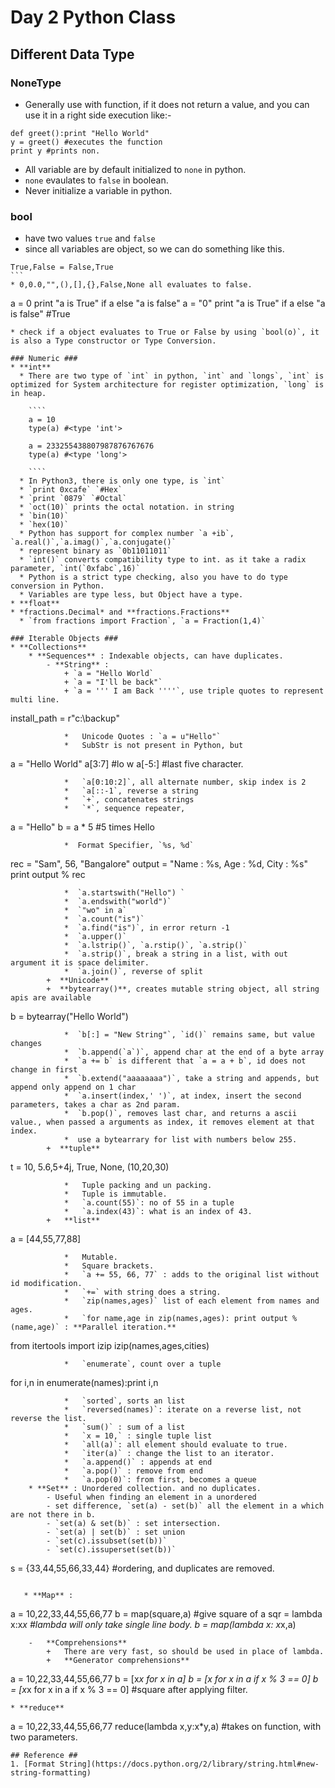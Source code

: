 # Day 2 Python Class #
## Different Data Type ##
### NoneType ###
* Generally use with function, if it does not return a value, and you can use it in a right side execution like:-  
````
def greet():print "Hello World"
y = greet() #executes the function
print y #prints non.
````
* All variable are by default initialized to `none` in python.  
* `none` evaulates to `false` in boolean.  
* Never initialize a variable in python.

### bool ###
* have two values `true` and `false`
* since all variables are object, so we can do something like this.  
````
True,False = False,True
```  
* 0,0.0,"",(),[],{},False,None all evaluates to false.  
````
a = 0
print "a is True" if a else "a is false"
a = "0"
print "a is True" if a else "a is false"    #True
````
* check if a object evaluates to True or False by using `bool(o)`, it is also a Type constructor or Type Conversion.

### Numeric ###
* **int**
  * There are two type of `int` in python, `int` and `longs`, `int` is optimized for System architecture for register optimization, `long` is in heap.

    ````
    a = 10
    type(a) #<type 'int'>

    a = 233255438807987876767676
    type(a) #<type 'long'>

    ````
  * In Python3, there is only one type, is `int`
  * `print 0xcafe` `#Hex`
  * `print `0879` `#Octal`
  * `oct(10)` prints the octal notation. in string
  * `bin(10)`
  * `hex(10)`
  * Python has support for complex number `a +ib`, `a.real()`,`a.imag()`,`a.conjugate()`
  * represent binary as `0b11011011`
  * `int()` converts compatibility type to int. as it take a radix parameter, `int(`0xfabc`,16)`
  * Python is a strict type checking, also you have to do type conversion in Python.
  * Variables are type less, but Object have a type.
* **float**
* *fractions.Decimal* and **fractions.Fractions**
  * `from fractions import Fraction`, `a = Fraction(1,4)`

### Iterable Objects ###
* **Collections**
    * **Sequences** : Indexable objects, can have duplicates.
        - **String** : 
            + `a = "Hello World`
            + `a = "I'll be back"`
            + `a = ''' I am Back ''''`, use triple quotes to represent multi line.
````
install_path = r"c:\backup"
````
            *   Unicode Quotes : `a = u"Hello"`
            *   SubStr is not present in Python, but 
````
a = "Hello World"
a[3:7] #lo w
a[-5:] #last five character.
````
            *   `a[0:10:2]`, all alternate number, skip index is 2
            *   `a[::-1`, reverse a string
            *   `+`, concatenates strings
            *   `*`, sequence repeater, 
````
a = "Hello"
b = a * 5 #5 times Hello
````
            *  Format Specifier, `%s, %d`
````
rec = "Sam", 56, "Bangalore"
output = "Name : %s, Age : %d, City : %s"
print output % rec
````
            *  `a.startswith("Hello") `
            *  `a.endswith("world")`
            *  `"wo" in a`
            *  `a.count("is")`
            *  `a.find("is")`, in error return -1
            *  `a.upper()`
            *  `a.lstrip()`, `a.rstip()`, `a.strip()`
            *  `a.strip()`, break a string in a list, with out argument it is space delimiter.
            *  `a.join()`, reverse of split
        +  **Unicode**
        +  **bytearray()**, creates mutable string object, all string apis are available
````
b = bytearray("Hello World")
````
            *  `b[:] = "New String"`, `id()` remains same, but value changes
            *  `b.append(`a`)`, append char at the end of a byte array
            *  `a += b` is different that `a = a + b`, id does not change in first
            *  `b.extend("aaaaaaaa")`, take a string and appends, but append only append on 1 char
            *  `a.insert(index,' ')`, at index, insert the second parameters, takes a char as 2nd param.
            *  `b.pop()`, removes last char, and returns a ascii value., when passed a arguments as index, it removes element at that index.
            *  use a bytearrary for list with numbers below 255.
        +  **tuple**
````
t = 10, 5.6,5+4j, True, None, (10,20,30)
````
            *   Tuple packing and un packing.
            *   Tuple is immutable.
            *   `a.count(55)`: no of 55 in a tuple
            *   `a.index(43)`: what is an index of 43.
        +   **list**
````
a = [44,55,77,88]
````
            *   Mutable.
            *   Square brackets.
            *   `a += 55, 66, 77` : adds to the original list without id modification.
            *   `+=` with string does a string.
            *   `zip(names,ages)` list of each element from names and ages.
            *   `for name,age in zip(names,ages): print output %(name,age)` : **Parallel iteration.**
````
from itertools import izip
izip(names,ages,cities)
````
            *   `enumerate`, count over a tuple
````
for i,n in enumerate(names):print i,n
````
            *   `sorted`, sorts an list
            *   `reversed(names)`: iterate on a reverse list, not reverse the list.
            *   `sum()` : sum of a list
            *   `x = 10,` : single tuple list
            *   `all(a)`: all element should evaluate to true.
            *   `iter(a)` : change the list to an iterator.
            *   `a.append()` : appends at end
            *   `a.pop()` : remove from end
            *   `a.pop(0)`: from first, becomes a queue
    * **Set** : Unordered collection. and no duplicates.
        - Useful when finding an element in a unordered
        - set difference, `set(a) - set(b)` all the element in a which are not there in b.
        - `set(a) & set(b)` : set intersection.
        - `set(a) | set(b)` : set union
        - `set(c).issubset(set(b))`
        - `set(c).issuperset(set(b))`

````
s = {33,44,55,66,33,44} #ordering, and duplicates are removed.

````

   * **Map** :
````
a = 10,22,33,44,55,66,77
b = map(square,a) #give square of a
sqr = lambda x:x*x  #lambda will only take single line body.
b = map(lambda x: x*x,a)
````
    -   **Comprehensions**
        +   There are very fast, so should be used in place of lambda.
        +   **Generator comprehensions**

   ````
   a = 10,22,33,44,55,66,77
   b = [x*x for x in a]
   b = [x for x in a if x % 3 == 0]
   b = [x*x for x in a if x % 3 == 0] #square after applying filter.
   ```` 
   * **reduce**
````
a = 10,22,33,44,55,66,77
reduce(lambda x,y:x*y,a) #takes on function, with two parameters.
````
## Reference ##
1. [Format String](https://docs.python.org/2/library/string.html#new-string-formatting)






